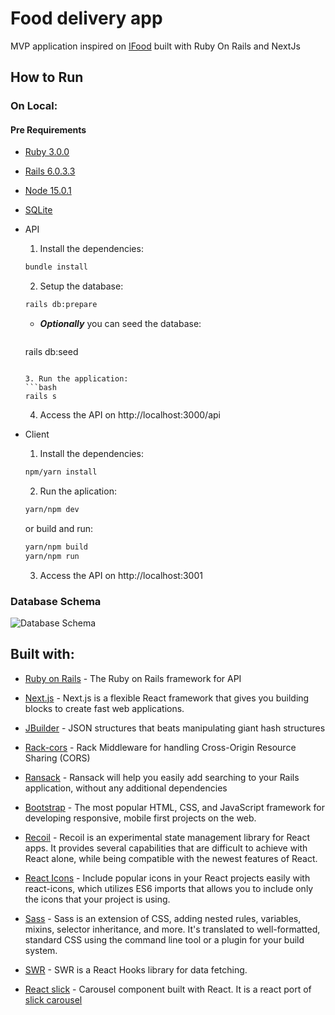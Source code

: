 # Food delivery app

MVP application inspired on [IFood](https://www.ifood.com.br/) built with Ruby On Rails and NextJs

## How to Run

### On Local:

#### Pre Requirements

- [Ruby 3.0.0](https://www.ruby-lang.org/en/news/2020/12/25/ruby-3-0-0-released/)
- [Rails 6.0.3.3](https://rubygems.org/gems/rails/versions/6.0.3.3)
- [Node 15.0.1](https://nodejs.org/en/blog/release/v15.0.1)
- [SQLite](https://www.sqlite.org/index.html)

- API
  1. Install the dependencies:
  ```bash
  bundle install
  ```

  2. Setup the database:
  ```bash
  rails db:prepare
  ```

   - ***Optionally*** you can seed the database:
     ```bash
    rails db:seed
    ```

  3. Run the application:
  ```bash
  rails s
  ```

  4. Access the API on http://localhost:3000/api

- Client
  1. Install the dependencies:
  ```bash
  npm/yarn install
  ```
  2. Run the aplication:
   ```bash
  yarn/npm dev
  ```
    or build and run:
     ```bash
  yarn/npm build
  yarn/npm run
  ```
  3. Access the API on http://localhost:3001

### Database Schema

![Database Schema](./api/public/documentation/db-schema.png)

## Built with:

* [Ruby on Rails](http://www.dropwizard.io/1.0.2/docs/) - The Ruby on Rails framework for API

* [Next.js](https://github.com/vercel/next.js/) - Next.js is a flexible React framework that gives you building blocks to create fast web applications.

* [JBuilder](https://github.com/rails/jbuilder/blob/master/README.md) - JSON structures that beats manipulating giant hash structures

* [Rack-cors](https://github.com/cyu/rack-cors) - Rack Middleware for handling Cross-Origin Resource Sharing (CORS)

* [Ransack](https://github.com/activerecord-hackery/ransack) - Ransack will help you easily add searching to your Rails application, without any additional dependencies

* [Bootstrap](https://github.com/twbs/bootstrap) - The most popular HTML, CSS, and JavaScript framework for developing responsive, mobile first projects on the web.

* [Recoil](https://github.com/facebookexperimental/Recoil) - Recoil is an experimental state management library for React apps. It provides several capabilities that are difficult to achieve with React alone, while being compatible with the newest features of React.

* [React Icons](https://github.com/react-icons/react-icons) - Include popular icons in your React projects easily with react-icons, which utilizes ES6 imports that allows you to include only the icons that your project is using.

* [Sass](https://github.com/sass/sass) - Sass is an extension of CSS, adding nested rules, variables, mixins, selector inheritance, and more. It's translated to well-formatted, standard CSS using the command line tool or a plugin for your build system.

* [SWR](https://github.com/vercel/swr) - SWR is a React Hooks library for data fetching.

* [React slick](https://github.com/akiran/react-slick) - Carousel component built with React. It is a react port of [slick carousel](http://kenwheeler.github.io/slick/)
